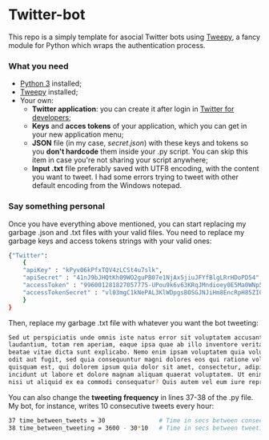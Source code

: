 # Twitter-bot
This repo is a simply template for asocial Twitter bots using [Tweepy][tpy], a fancy module for Python which wraps the authentication process.

### What you need
 - [Python 3][py3] installed;
 - [Tweepy][tpy] installed;
 - Your own:
   - **Twitter application**: you can create it after login in [Twitter for developers][twdev];
   - **Keys** and **acces tokens** of your application, which you can get in your new application menu;
   - **JSON** file (in my case, *secret.json*) with these keys and tokens so you **don't hardcode** them inside your .py script. You can skip this item in case you're not sharing your script anywhere;
   - **Input .txt** file preferably saved with UTF8 encoding, with the content you want to tweet. I had some errors trying to tweet with other default encoding from the Windows notepad.

### Say something personal
Once you have everything above mentioned, you can start replacing my garbage .json and .txt files with your valid files.
You need to replace my garbage keys and access tokens strings with your valid ones:
```sh
{"Twitter":
	{
    "apiKey" : "kPyv06kPfxTQV4zLCSt4u7slk",
	"apiSecret" : "41nJ9bJHQtKh09WO2guPB07e1NjAx5jiuJFYfBlgLRrHDoPD54",
	"accessToken" : "996001281827057775-UPou9k6v63KRqJMndioey0E5Ma0WNp5",
	"accessTokenSecret" : "vl03mgC1kNePAL3KlWDpgsBOSGJNJiHm8EncRpH85ZI0A"
	}
}
```
Then, replace my garbage .txt file with whatever you want the bot tweeting:
```sh
Sed ut perspiciatis unde omnis iste natus error sit voluptatem accusantium doloremque 
laudantium, totam rem aperiam, eaque ipsa quae ab illo inventore veritatis et quasi architecto 
beatae vitae dicta sunt explicabo. Nemo enim ipsam voluptatem quia voluptas sit aspernatur aut 
odit aut fugit, sed quia consequuntur magni dolores eos qui ratione voluptatem sequi nesciunt. Neque porro
quisquam est, qui dolorem ipsum quia dolor sit amet, consectetur, adipisci velit, sed quia non numquam eius modi tempora
incidunt ut labore et dolore magnam aliquam quaerat voluptatem. Ut enim ad minima veniam, quis nostrum exercitationem ullam corporis suscipit laboriosam,
nisi ut aliquid ex ea commodi consequatur? Quis autem vel eum iure reprehenderit qui in ea voluptate velit esse quam nihil molestiae consequatur, vel illum qui dolorem eum fugiat quo voluptas nulla pariatur?
```
You can also change the **tweeting frequency** in lines 37-38 of the .py file. My bot, for instance, writes 10 consecutive tweets every hour:
```sh
37 time_between_tweets = 30               # Time in secs between consecutive tweets.
38 time_between_tweeting = 3600 - 30*10   # Time in secs between tweeting.
```


   [tpy]: <https://github.com/tweepy/tweepy>
   [py3]: <https://www.python.org/download/releases/3.0/>
   [twdev]: <https://dev.twitter.com>
